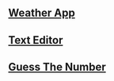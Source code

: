 ## [Weather App](https://hqmear24izv3c98k3rsmgq-on.drv.tw/JavaScript%20host/Weather-App/)

## [Text Editor](https://hqmear24izv3c98k3rsmgq-on.drv.tw/JavaScript%20host/TextEditor/)

## [Guess The Number](https://hqmear24izv3c98k3rsmgq-on.drv.tw/JavaScript%20host/Guess-The-Number/)